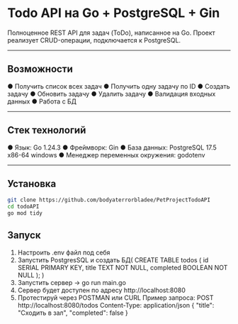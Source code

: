 #  Todo API на Go + PostgreSQL + Gin

Полноценное REST API для задач (ToDo), написанное на Go. Проект реализует CRUD-операции, подключается к PostgreSQL.

---

##  Возможности

 ● Получить список всех задач
 ● Получить одну задачу по ID
 ● Создать задачу
 ● Обновить задачу
 ● Удалить задачу
 ● Валидация входных данных
 ● Работа с БД

---

##  Стек технологий

● Язык: Go 1.24.3
● Фреймворк: Gin
● База данных: PostgreSQL 17.5 x86-64 windows
● Менеджер переменных окружения: godotenv

---

## Установка

```bash
git clone https://github.com/bodyaterrorbladee/PetProjectTodoAPI
cd todoAPI
go mod tidy
```
## Запуск
1) Настроить .env файл под себя
2) Запустить PostgresSQL и создать БД(
    CREATE TABLE todos (
    id SERIAL PRIMARY KEY,
    title TEXT NOT NULL,
    completed BOOLEAN NOT NULL
);
)
3) Запустить сервер -> go run main.go
4) Сервер будет доступен по адресу http://localhost:8080
5) Протестируй через POSTMAN или CURL
Пример запроса:
POST http://localhost:8080/todos
Content-Type: application/json
{
  "title": "Сходить в зал",
  "completed": false
}
